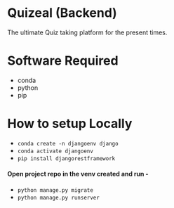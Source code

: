 # Quizeal (Backend)

The ultimate Quiz taking platform for the present times.

# Software Required

- conda
- python
- pip

# How to setup Locally

- `conda create -n djangoenv django`
- `conda activate djangoenv`
- `pip install djangorestframework`

#### Open project repo in the venv created and run -

- `python manage.py migrate`
- `python manage.py runserver`
